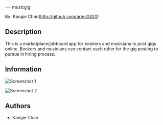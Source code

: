== musicgig

By: Kangie Chan(http://github.com/aries0420)

## Description
This is a marketplace/jobboard app for bookers and musicians to post gigs online. Bookers and musicians can contact each other for the gig posting to pursue in hiring process.

## Information

![Screenshot 1](app/assets/images/)

![Screenshot 2](app/assets/images/)

## Authors
* Kangie Chan
